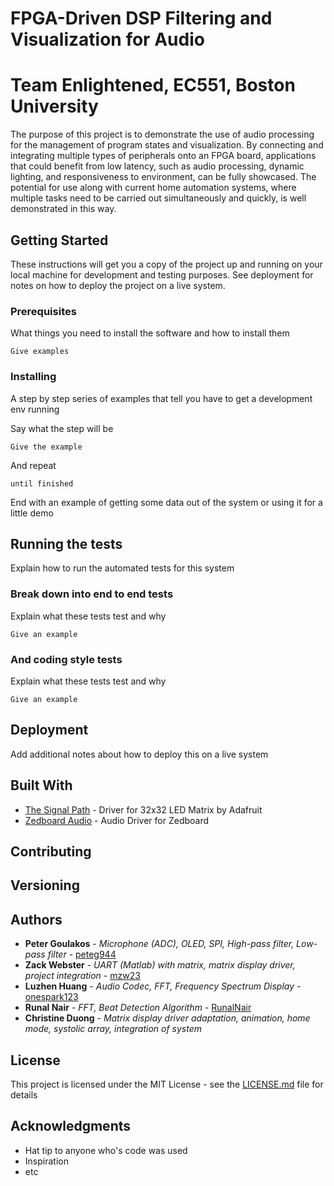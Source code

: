 # FPGA-Driven DSP Filtering and Visualization for Audio
# Team Enlightened, EC551, Boston University

The purpose of this project is to demonstrate the use of audio processing for the management of program states and visualization. By connecting and integrating multiple types of peripherals onto an FPGA board, applications that could benefit from low latency, such as audio processing, dynamic lighting, and responsiveness to environment, can be fully showcased. The potential for use along with current home automation systems, where multiple tasks need to be carried out simultaneously and quickly, is well demonstrated in this way.

## Getting Started

These instructions will get you a copy of the project up and running on your local machine for development and testing purposes. See deployment for notes on how to deploy the project on a live system.

### Prerequisites

What things you need to install the software and how to install them

```
Give examples
```

### Installing

A step by step series of examples that tell you have to get a development env running

Say what the step will be

```
Give the example
```

And repeat

```
until finished
```

End with an example of getting some data out of the system or using it for a little demo

## Running the tests

Explain how to run the automated tests for this system

### Break down into end to end tests

Explain what these tests test and why

```
Give an example
```

### And coding style tests

Explain what these tests test and why

```
Give an example
```

## Deployment

Add additional notes about how to deploy this on a live system

## Built With

* [The Signal Path](http://thesignalpath.com/blogs/2015/09/01/tutorial-on-the-design-implementation-of-an-fpga-rgb-led-matrix-driver/) - Driver for 32x32 LED Matrix by Adafruit
* [Zedboard Audio](http://hamsterworks.co.nz/mediawiki/index.php/Zedboard_Audio) - Audio Driver for Zedboard


## Contributing


## Versioning


## Authors

* **Peter Goulakos** - *Microphone (ADC), OLED, SPI, High-pass filter, Low-pass filter* - [peteg944](https://github.com/peteg944)
* **Zack Webster** - *UART (Matlab) with matrix, matrix display driver, project integration* - [mzw23](https://github.com/mzw23)
* **Luzhen Huang** - *Audio Codec, FFT, Frequency Spectrum Display* - [onespark123](https://github.com/onespark123)
* **Runal Nair** - *FFT, Beat Detection Algorithm* - [RunalNair](https://github.com/RunalNair)
* **Christine Duong** - *Matrix display driver adaptation, animation, home mode, systolic array, integration of system*

## License

This project is licensed under the MIT License - see the [LICENSE.md](LICENSE.md) file for details

## Acknowledgments

* Hat tip to anyone who's code was used
* Inspiration
* etc
